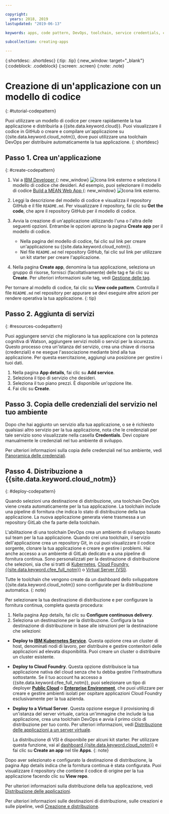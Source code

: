 ```yaml
---

copyright:
  years: 2018, 2019
lastupdated: "2019-06-13"

keywords: apps, code pattern, DevOps, toolchain, service credentials, create app code pattern, app pattern

subcollection: creating-apps

---
```


{:shortdesc: .shortdesc}
{:tip: .tip}
{:new_window: target="_blank"}
{:codeblock: .codeblock}
{:screen: .screen}
{:note: .note}

# Creazione di un'applicazione con un modello di codice
{: #tutorial-codepattern}

Puoi utilizzare un modello di codice per creare rapidamente la tua applicazione e distribuirla a {{site.data.keyword.cloud}}. Puoi visualizzare il codice in GitHub o creare e compilare un'applicazione su {{site.data.keyword.cloud_notm}}, dove puoi utilizzare una toolchain DevOps per distribuire automaticamente la tua applicazione.
{: shortdesc}

## Passo 1. Crea un'applicazione
{: #create-codepattern}

1. Vai a [IBM Developer ](https://developer.ibm.com/patterns/){: new_window} ![Icona link esterno](../../icons/launch-glyph.svg "Icona link esterno") e seleziona il modello di codice che desideri. Ad esempio, puoi selezionare il modello di codice [Build a MEAN Web App ](https://developer.ibm.com/patterns/build-a-mean-web-app/){: new_window} ![Icona link esterno](../../icons/launch-glyph.svg "Icona link esterno").

2. Leggi la descrizione del modello di codice e visualizza il repository GitHub e il file `README.md`. Per visualizzare il repository, fai clic su **Get the code**, che apre il repository GitHub per il modello di codice.

3. Avvia la creazione di un'applicazione utilizzando l'una o l'altra delle seguenti opzioni. Entrambe le opzioni aprono la pagina **Create app** per il modello di codice.
    * Nella pagina del modello di codice, fai clic sul link per creare un'applicazione su {{site.data.keyword.cloud_notm}}. 
    * Nel file `README.md` nel repository GitHub, fai clic sul link per utilizzare un kit starter per creare l'applicazione. 

4. Nella pagina **Create app**, denomina la tua applicazione, seleziona un gruppo di risorse, fornisci (facoltativamente) delle tag e fai clic su **Create**. Per ulteriori informazioni sulle tag, vedi [Gestione delle tag](/docs/resources?topic=resources-tag).

  Per tornare al modello di codice, fai clic su **View code pattern**. Controlla il file `README.md` nel repository per appurare se devi eseguire altre azioni per rendere operativa la tua applicazione.
  {: tip}

## Passo 2. Aggiunta di servizi
{: #resources-codepattern}

Puoi aggiungere servizi che migliorano la tua applicazione con la potenza cognitiva di Watson, aggiungere servizi mobili o servizi per la sicurezza. Questo processo crea un'istanza del servizio, crea una chiave di risorsa (credenziali) e ne esegue l'associazione mediante bind alla tua applicazione. Per questa esercitazione, aggiungi una posizione per gestire i tuoi dati.

1. Nella pagina **App details**, fai clic su **Add service**.
2. Seleziona il tipo di servizio che desideri. 
3. Seleziona il tuo piano prezzi. È disponibile un'opzione lite.
4. Fai clic su **Create**.

## Passo 3. Copia delle credenziali del servizio nel tuo ambiente

Dopo che hai aggiunto un servizio alla tua applicazione, o se è richiesto qualsiasi altro servizio per la tua applicazione, nota che le credenziali per tale servizio sono visualizzate nella casella **Credentials**. Devi copiare manualmente le credenziali nel tuo ambiente di sviluppo.

Per ulteriori informazioni sulla copia delle credenziali nel tuo ambiente, vedi [Panoramica delle credenziali](/docs/apps?topic=creating-apps-credentials_overview#credentials_overview).

## Passo 4. Distribuzione a {{site.data.keyword.cloud_notm}}
{: #deploy-codepattern}

Quando selezioni una destinazione di distribuzione, una toolchain DevOps viene creata automaticamente per la tua applicazione. La toolchain include una pipeline di fornitura che indica lo stato di distribuzione della tua applicazione. La nuova applicazione generata viene trasmessa a un repository GitLab che fa parte della toolchain.

L'abilitazione di una toolchain DevOps crea un ambiente di sviluppo basato sul team per la tua applicazione. Quando crei una toolchain, il servizio dell'applicazione crea un repository Git, in cui puoi visualizzare il codice sorgente, clonare la tua applicazione e creare e gestire i problemi. Hai anche accesso a un ambiente di GitLab dedicato e a una pipeline di fornitura continua. Sono personalizzati per la destinazione di distribuzione che selezioni, sia che si tratti di [Kubernetes](/docs/containers?topic=containers-getting-started), [Cloud Foundry](/docs/cloud-foundry-public?topic=cloud-foundry-public-about-cf), [{{site.data.keyword.cfee_full_notm}}](/docs/cloud-foundry?topic=cloud-foundry-about) o [Virtual Server (VSI)](/docs/vsi?topic=virtual-servers-getting-started-tutorial).

Tutte le toolchain che vengono create da un dashboard dello sviluppatore {{site.data.keyword.cloud_notm}} sono configurate per la distribuzione automatica.
{: note}

Per selezionare la tua destinazione di distribuzione e per configurare la fornitura continua, completa questa procedura:

1. Nella pagina App details, fai clic su **Configure continuous delivery**.
2. Seleziona un destinazione per la distribuzione. Configura la tua destinazione di distribuzione in base alle istruzioni per la destinazione che selezioni:
  * **Deploy to [IBM Kubernetes Service](/docs/containers?topic=containers-app)**. Questa opzione crea un cluster di host, denominati nodi di lavoro, per distribuire e gestire contenitori delle applicazioni ad elevata disponibilità. Puoi creare un cluster o distribuire un cluster esistente.
  * **Deploy to Cloud Foundry**. Questa opzione distribuisce la tua applicazione nativa del cloud senza che tu debba gestire l'infrastruttura sottostante. Se il tuo account ha accesso a {{site.data.keyword.cfee_full_notm}}, puoi selezionare un tipo di deployer **[Public Cloud](/docs/cloud-foundry-public?topic=cloud-foundry-public-deployingapps)** o **[Enterprise Environment](/docs/cloud-foundry?topic=cloud-foundry-deploy_apps)**, che puoi utilizzare per creare e gestire ambienti isolati per ospitare applicazioni Cloud Foundry esclusivamente per la tua azienda.
  * **Deploy to a Virtual Server**. Questa opzione esegue il provisioning di un'istanza del server virtuale, carica un'immagine che include la tua applicazione, crea una toolchain DevOps e avvia il primo ciclo di distribuzione per tuo conto. Per ulteriori informazioni, vedi [Distribuzione delle applicazioni a un server virtuale](/docs/vsi?topic=virtual-servers-deploying-to-a-virtual-server).

    La distribuzione di VSI è disponibile per alcuni kit starter. Per utilizzare questa funzione, vai al [dashboard {{site.data.keyword.cloud_notm}}](https://{DomainName}) e fai clic su **Create an app** nel tile **Apps**.
    {: note}

Dopo aver selezionato e configurato la destinazione di distribuzione, la pagina App details indica che la fornitura continua è stata configurata. Puoi visualizzare il repository che contiene il codice di origine per la tua applicazione facendo clic su **View repo**.

Per ulteriori informazioni sulla distribuzione della tua applicazione, vedi [Distribuzione delle applicazioni](/docs/apps?topic=creating-apps-deploying-apps).

Per ulteriori informazioni sulle destinazioni di distribuzione, sulle creazioni e sulle pipeline, vedi [Creazione e distribuzione](/docs/services/ContinuousDelivery?topic=ContinuousDelivery-deliverypipeline_build_deploy).
